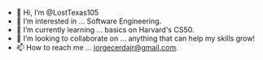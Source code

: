 - 👋 Hi, I’m @LostTexas105
- 👀 I’m interested in ... Software Engineering.
- 🌱 I’m currently learning ... basics on Harvard's CS50.
- 💞️ I’m looking to collaborate on ... anything that can help my skills grow!
- 📫 How to reach me ... jorgecerdajr@gmail.com.

<!---
LostTexas105/LostTexas105 is a ✨ special ✨ repository because its `README.md` (this file) appears on your GitHub profile.
You can click the Preview link to take a look at your changes.
--->
